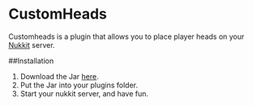# CustomHeads
Customheads is a plugin that allows you to place player heads on your [Nukkit](google.com) server.

##Installation
1. Download the Jar [here](google.com).
2. Put the Jar into your plugins folder.
3. Start your nukkit server, and have fun.

##


